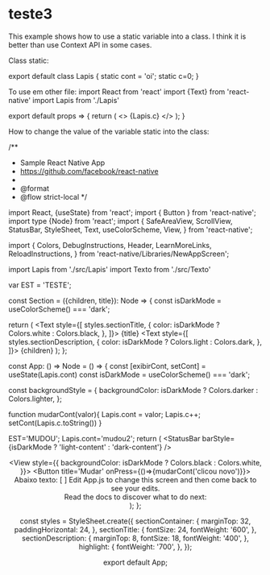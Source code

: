 # teste3
This example shows how to use a static variable into a class.
I think it is better than use Context API in some cases.


Class static:

export default class Lapis {
     static cont = 'oi';
     static c=0;
}


To use em other file:
import React from 'react'
import {Text} from 'react-native'
import Lapis from './Lapis'

export default props => {
    return (
        <>
        <Text>{Lapis.c}</Text>
        </>
        );
}


How to change the value of the variable static into the class:

/**
 * Sample React Native App
 * https://github.com/facebook/react-native
 *
 * @format
 * @flow strict-local
 */

import React, {useState} from 'react';
import { Button } from 'react-native';
import type {Node} from 'react';
import {
  SafeAreaView,
  ScrollView,
  StatusBar,
  StyleSheet,
  Text,
  useColorScheme,
  View,
} from 'react-native';

import {
  Colors,
  DebugInstructions,
  Header,
  LearnMoreLinks,
  ReloadInstructions,
} from 'react-native/Libraries/NewAppScreen';

import Lapis from './src/Lapis'
import Texto from './src/Texto'

var EST = 'TESTE';


const Section = ({children, title}): Node => {
  const isDarkMode = useColorScheme() === 'dark';

  
  return (
    <View style={styles.sectionContainer}>
      <Text
        style={[
          styles.sectionTitle,
          {
            color: isDarkMode ? Colors.white : Colors.black,
          },
        ]}>
        {title}
      </Text>
      <Text
        style={[
          styles.sectionDescription,
          {
            color: isDarkMode ? Colors.light : Colors.dark,
          },
        ]}>
        {children}
      </Text>
    </View>
  );
};

const App: () => Node = () => {
  const [exibirCont, setCont] = useState(Lapis.cont)
  const isDarkMode = useColorScheme() === 'dark';

  const backgroundStyle = {
    backgroundColor: isDarkMode ? Colors.darker : Colors.lighter,
  };

  function mudarCont(valor){
    Lapis.cont = valor;
    Lapis.c++;
    setCont(Lapis.c.toString())
  }

  EST='MUDOU';
  Lapis.cont='mudou2';
  return (
    <SafeAreaView style={backgroundStyle}>
      <StatusBar barStyle={isDarkMode ? 'light-content' : 'dark-content'} />
      <ScrollView
        contentInsetAdjustmentBehavior="automatic"
        style={backgroundStyle}>          
        <Header />
        <View
          style={{
            backgroundColor: isDarkMode ? Colors.black : Colors.white,
          }}>
            <Button title='Mudar' onPress={()=>{mudarCont('clicou novo')}}></Button> 
          <Section title={exibirCont}>
          <Text>Abaixo texto: [</Text>
            <Texto/>
            <Text>]</Text>
            Edit <Text style={styles.highlight}>App.js</Text> to change this
            screen and then come back to see your edits.
          </Section>
          <Section title="See Your Changes">
            <ReloadInstructions />
          </Section>
          <Section title="Debug">
            <DebugInstructions />
          </Section>
          <Section title="Learn More">
            Read the docs to discover what to do next:
          </Section>
          <LearnMoreLinks />
        </View>
      </ScrollView>
    </SafeAreaView>
  );
};

const styles = StyleSheet.create({
  sectionContainer: {
    marginTop: 32,
    paddingHorizontal: 24,
  },
  sectionTitle: {
    fontSize: 24,
    fontWeight: '600',
  },
  sectionDescription: {
    marginTop: 8,
    fontSize: 18,
    fontWeight: '400',
  },
  highlight: {
    fontWeight: '700',
  },
});

export default App;

